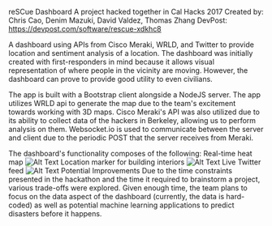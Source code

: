 reSCue Dashboard
A project hacked together in Cal Hacks 2017
Created by: Chris Cao, Denim Mazuki, David Valdez, Thomas Zhang
DevPost: https://devpost.com/software/rescue-xdkhc8

A dashboard using APIs from Cisco Meraki, WRLD, and Twitter to provide location and sentiment analysis of a location.
The dashboard was initially created with first-responders in mind because it allows visual representation of where people in the vicinity are moving. However, the dashboard can prove to provide good utility to even civilians.

The app is built with a Bootstrap client alongside a NodeJS server. The app utilizes WRLD api to generate the map due to the team's excitement towards working with 3D maps. Cisco Meraki's API was also utilized due to its ability to collect data of the hackers in Berkeley, allowing us to perform analysis on them. Websocket.io is used to communicate between the server and client due to the periodic POST that the server receives from Meraki.

The dashboard's functionality composes of the following:
Real-time heat map
![Alt Text](https://media.giphy.com/media/xT9IgHmpc1WlRqIQ1i/giphy.gif)
Location marker for building interiors
![Alt Text](https://media.giphy.com/media/l1J9BuncDaKJhva3C/giphy.gif)
Live Twitter feed
![Alt Text](https://media.giphy.com/media/xT9IgiiNjM8MiiSKgU/giphy.gif)
Potential Improvements
Due to the time constraints presented in the hackathon and the time it required to brainstorm a project, various trade-offs were explored. Given enough time, the team plans to focus on the data aspect of the dashboard (currently, the data is hard-coded) as well as potential machine learning applications to predict disasters before it happens.
